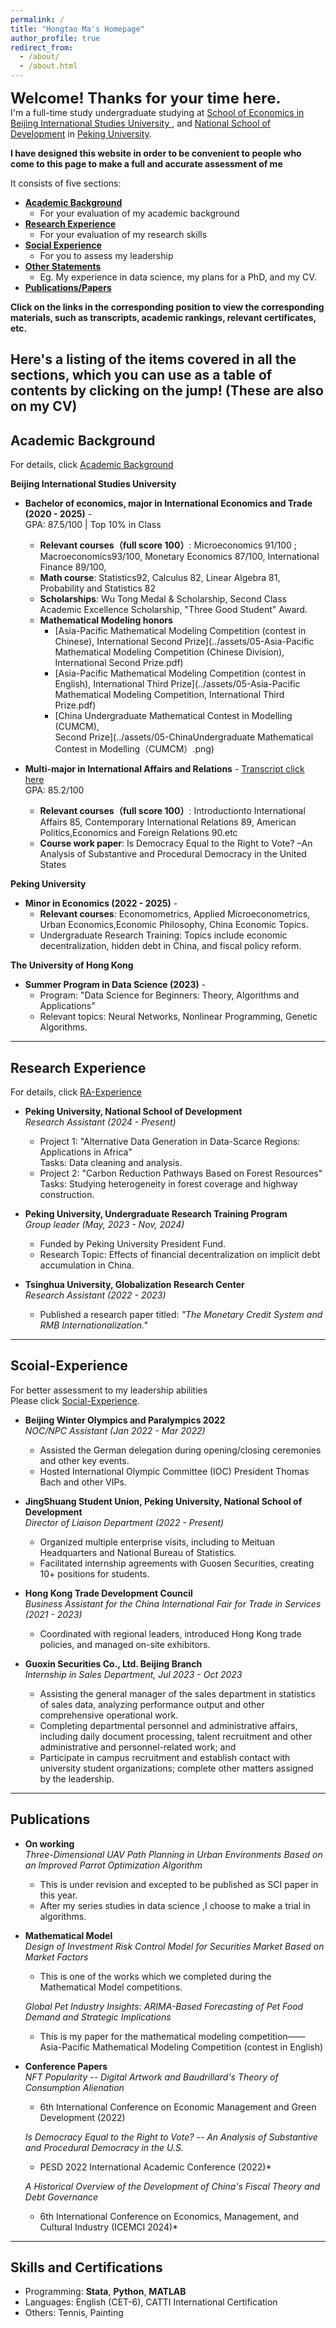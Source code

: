 ```yaml
---
permalink: /
title: "Hongtao Ma's Homepage"
author_profile: true
redirect_from: 
  - /about/
  - /about.html
---
```


<font size=5>__Welcome! Thanks for your time here.__</font>
<br/>
I'm a full-time study undergraduate studying at [School of Economics in Beijing International Studies University ](https://en.bisu.edu.cn/), and [National School of Development](https://en.nsd.pku.edu.cn/) in [Peking University](https://www.pku.edu.cn/). 

__I have designed this website in order to be convenient to people who come to this page to make a full and accurate assessment of me__

It consists of five sections:
 - __[Academic Background](https://hongtao021022.github.io/markdown/)__
   - For your evaluation of my academic background
 - __[Research Experience](https://hongtao021022.github.io/talks/)__
   - For your evaluation of my research skills
 - __[Social Experience](https://hongtao021022.github.io/portfolio/)__
   - For you to assess my leadership
 - __[Other Statements](https://hongtao021022.github.io/teaching/)__
   - Eg. My experience in data science, my plans for a PhD, and my CV.
 - __[Publications/Papers](https://hongtao021022.github.io/publications/)__

__Click on the links in the corresponding position to view the corresponding materials, such as transcripts, academic rankings, relevant certificates, etc.__

Here's a listing of the items covered in all the sections, which you can use as a table of contents by clicking on the jump!
(These are also on my CV)
---

## Academic Background
For details, click [Academic Background](https://hongtao021022.github.io/markdown/)

**Beijing International Studies University**  
  - __Bachelor of economics, major in International Economics and Trade (2020 - 2025)__ -   
  GPA: 87.5/100 | Top 10% in Class  
     - __Relevant courses（full score 100）__: Microeconomics 91/100 ; Macroeconomics93/100, Monetary Economics 87/100, International Finance 89/100,   
     - __Math course__: Statistics92, Calculus 82, Linear Algebra 81, Probability and Statistics 82 
     - __Scholarships__: Wu Tong Medal & Scholarship, Second Class Academic Excellence Scholarship, "Three Good Student" Award.
     - __Mathematical Modeling honors__ 
        - [Asia-Pacific Mathematical Modeling Competition (contest in Chinese), International Second Prize](../assets/05-Asia-Pacific Mathematical Modeling Competition (Chinese Division), International Second Prize.pdf)
        - [Asia-Pacific Mathematical Modeling Competition (contest in English), International Third Prize](../assets/05-Asia-Pacific Mathematical Modeling Competition, International Third Prize.pdf)
        - [China Undergraduate Mathematical Contest in Modelling (CUMCM),<br/> Second Prize](../assets/05-ChinaUndergraduate Mathematical Contest in Modelling（CUMCM）.png)

  - __Multi-major in International Affairs and Relations__ -
  [Transcript click here](../files/04-BISU-Multi-major-transcript.pdf)
  <br/>GPA: 85.2/100 
      - __Relevant courses（full score 100）__: Introductionto International Affairs 85, Contemporary International Relations 89, American Politics,Economics and Foreign Relations 90.etc
      - __Course work paper__: Is Democracy Equal to the Right to Vote? –An Analysis of Substantive and Procedural Democracy in the United States



**Peking University**  
  - __Minor in Economics (2022 - 2025)__ -   
     - __Relevant courses__: Economometrics, Applied Microeconometrics, Urban Economics,Economic Philosophy, China Economic Topics.  
     - Undergraduate Research Training: Topics include economic decentralization, hidden debt in China, and fiscal policy reform.  

**The University of Hong Kong**  
  - __Summer Program in Data Science (2023)__ -   
     - Program: "Data Science for Beginners: Theory, Algorithms and Applications"  
     - Relevant topics: Neural Networks, Nonlinear Programming, Genetic Algorithms.

---

## Research Experience
For details, click [RA-Experience](https://hongtao021022.github.io/talks/)

- **Peking University, National School of Development**  
  *Research Assistant (2024 - Present)*  
  - Project 1: "Alternative Data Generation in Data-Scarce Regions: Applications in Africa"  
    Tasks: Data cleaning and analysis.  
  - Project 2: "Carbon Reduction Pathways Based on Forest Resources"  
    Tasks: Studying heterogeneity in forest coverage and highway construction.

- **Peking University, Undergraduate Research Training Program**  
  *Group leader (May, 2023 - Nov, 2024)*  
  - Funded by Peking University President Fund.  
  - Research Topic: Effects of financial decentralization on implicit debt accumulation in China.  

- **Tsinghua University, Globalization Research Center**  
  *Research Assistant (2022 - 2023)*  
  - Published a research paper titled: *"The Monetary Credit System and RMB Internationalization."*  

---

## Scoial-Experience
For better assessment to my leadership abilities<br/>
Please click [Social-Experience](https://hongtao021022.github.io/portfolio/).

- **Beijing Winter Olympics and Paralympics 2022**  
  *NOC/NPC Assistant (Jan 2022 - Mar 2022)*  
  - Assisted the German delegation during opening/closing ceremonies and other key events.  
  - Hosted International Olympic Committee (IOC) President Thomas Bach and other VIPs.

- **JingShuang Student Union, Peking University, National School of Development**  
  *Director of Liaison Department (2022 - Present)*  
  - Organized multiple enterprise visits, including to Meituan Headquarters and National Bureau of Statistics.  
  - Facilitated internship agreements with Guosen Securities, creating 10+ positions for students.

- **Hong Kong Trade Development Council**  
  *Business Assistant for the China International Fair for Trade in Services (2021 - 2023)*  
  - Coordinated with regional leaders, introduced Hong Kong trade policies, and managed on-site exhibitors.

- **Guoxin Securities Co., Ltd. Beijing Branch**<br/>
  *Internship in Sales Department, Jul 2023 - Oct 2023*
   - Assisting the general manager of the sales department in statistics of sales data, analyzing performance output and other comprehensive operational work.
   - Completing departmental personnel and administrative affairs, including daily document processing, talent recruitment and other administrative and personnel-related work; and
   - Participate in campus recruitment and establish contact with university student organizations; complete other matters assigned by the leadership.

---

## Publications

- **On working**  
  *Three-Dimensional UAV Path Planning in Urban Environments Based on an Improved Parrot Optimization Algorithm*  
    - This is under revision and excepted to be published as SCI paper in this year.  
    - After my series studies in data science ,I choose to make a trial in algorithms.

- **Mathematical Model**  
  *Design of Investment Risk Control Model for Securities Market Based on Market Factors*  
    - This is one of the works which we completed during the Mathematical Model competitions.  

  *Global Pet Industry Insights: ARIMA-Based Forecasting of Pet Food Demand and Strategic Implications*
    - This is my paper for the mathematical modeling competition——Asia-Pacific Mathematical Modeling Competition (contest in English)

- **Conference Papers**  
  *NFT Popularity -- Digital Artwork and Baudrillard's Theory of Consumption Alienation*  
     - 6th International Conference on Economic Management and Green Development (2022)  

  *Is Democracy Equal to the Right to Vote? -- An Analysis of Substantive and Procedural Democracy in the U.S.*  
   - PESD 2022 International Academic Conference (2022)*  

  *A Historical Overview of the Development of China's Fiscal Theory and Debt Governance*  
     - 6th International Conference on Economics, Management, and Cultural Industry (ICEMCI 2024)*  

---

## Skills and Certifications

- Programming: **Stata**, **Python**, **MATLAB**  
- Languages: English (CET-6), CATTI International Certification  
- Others: Tennis, Painting  


